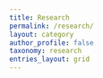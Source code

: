 ```yaml
---
title: Research
permalink: /research/
layout: category
author_profile: false
taxonomy: research
entries_layout: grid 
---
```

